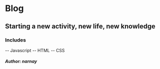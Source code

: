 # Blog
## Starting a new activity, new life, new knowledge

### Includes
-- Javascript
-- HTML
-- CSS

##### Author: narnay